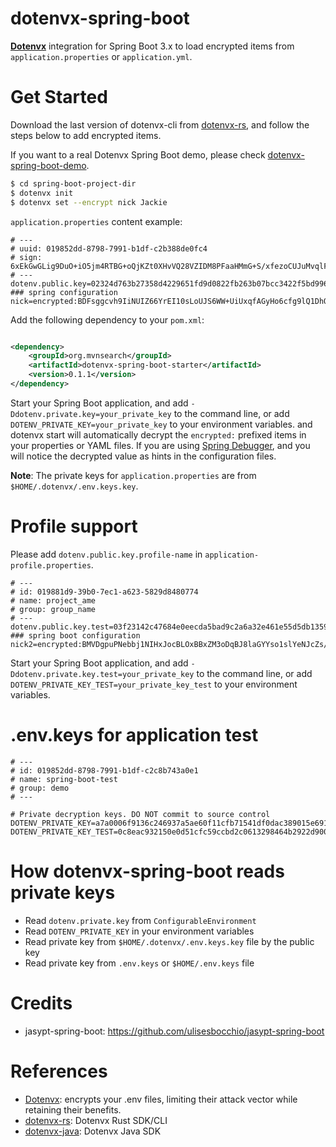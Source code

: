 dotenvx-spring-boot
=======================

**[Dotenvx](https://dotenvx.com)** integration for Spring Boot 3.x to load encrypted items from `application.properties`
or `application.yml`.

# Get Started

Download the last version of dotenvx-cli from [dotenvx-rs](https://github.com/linux-china/dotenvx-rs),
and follow the steps below to add encrypted items.

If you want to a real Dotenvx Spring Boot demo, please check [dotenvx-spring-boot-demo](https://github.com/linux-china/dotenvx-boot-demo).

```bash
$ cd spring-boot-project-dir
$ dotenvx init
$ dotenvx set --encrypt nick Jackie
```

`application.properties` content example:

```properties
# ---
# uuid: 019852dd-8798-7991-b1df-c2b388de0fc4
# sign: 6xEkGwGLig9DuO+iO5jm4RTBG+oQjKZt0XHvVQ28VZIDM8PFaaHMmG+S/xfezoCUJuMvqlFFNOokCg4WIkBWsg==
# ---
dotenv.public.key=02324d763b27358d4229651fd9d0822fb263b07bcc3422f5bd9968cafc194011ff
### spring configuration
nick=encrypted:BDFsggcvh9IiNUIZ66YrEI10sLoUJS6WW+UiUxqfAGyHo6cfg9lQ1DhOy9z18F50aRicFHZ7dXH7CagfhonUnZA5W+l1xldVBzv4b8OJN05qih2PHIcY01spqx6RYrgg76pUsuv2eA==
```

Add the following dependency to your `pom.xml`:

```xml

<dependency>
    <groupId>org.mvnsearch</groupId>
    <artifactId>dotenvx-spring-boot-starter</artifactId>
    <version>0.1.1</version>
</dependency>
```

Start your Spring Boot application, and add `-Ddotenv.private.key=your_private_key` to the command line,
or add `DOTENV_PRIVATE_KEY=your_private_key` to your environment variables.
and dotenvx start will automatically decrypt the `encrypted:` prefixed items in your properties or YAML files.
If you are using [Spring Debugger](https://www.jetbrains.com/help/idea/spring-debugger.html),
and you will notice the decrypted value as hints in the configuration files.

**Note**: The private keys for `application.properties` are from `$HOME/.dotenvx/.env.keys.key`.

# Profile support

Please add `dotenv.public.key.profile-name` in `application-profile.properties`.

```
# ---
# id: 019881d9-39b0-7ec1-a623-5829d8480774
# name: project_ame
# group: group_name
# ---
dotenv.public.key.test=03f23142c47684e0eecda5bad9c2a6a32e461e55d5db1359948aee9e169d5aed4d
### spring boot configuration
nick2=encrypted:BMVDgpuPNebbj1NIHxJocBLOxBBxZM3oDqBJ8laGYYso1slYeNJcZs/7Qy1NKDsO+SPmnUd5UDV/LfEEctiyr2I81IGQfuuE8iZwVgqGq12KCa7CouLWH6cm/NRyzSr9PuqVtGdmfAk=
```

Start your Spring Boot application, and add `-Ddotenv.private.key.test=your_private_key` to the command line,
or add `DOTENV_PRIVATE_KEY_TEST=your_private_key_test` to your environment variables.

# .env.keys for application test

```
# ---
# id: 019852dd-8798-7991-b1df-c2c8b743a0e1
# name: spring-boot-test
# group: demo
# ---

# Private decryption keys. DO NOT commit to source control
DOTENV_PRIVATE_KEY=a7a0006f9136c246937a5ae60f11cfb71541df0dac389015e6916b3ebbe170cd
DOTENV_PRIVATE_KEY_TEST=0c8eac932150e0d51cfc59ccbd2c0613298464b2922d900b96511cf7239b7aa5
```

# How dotenvx-spring-boot reads private keys

- Read `dotenv.private.key` from `ConfigurableEnvironment`
- Read `DOTENV_PRIVATE_KEY` in your environment variables
- Read private key from `$HOME/.dotenvx/.env.keys.key` file by the public key
- Read private key from `.env.keys` or `$HOME/.env.keys` file

# Credits

* jasypt-spring-boot: https://github.com/ulisesbocchio/jasypt-spring-boot

# References

* [Dotenvx](https://dotenvx.com/): encrypts your .env files, limiting their attack vector while retaining their
  benefits.
* [dotenvx-rs](https://github.com/linux-china/dotenvx-rs): Dotenvx Rust SDK/CLI
* [dotenvx-java](https://github.com/linux-china/dotenvx-java): Dotenvx Java SDK
